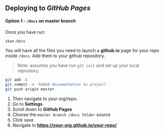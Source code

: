 ## Deploying to _GitHub Pages_

#### Option 1 - `/docs` on master branch

Once you have run:

```bash
skan-docs
```

You will have all the files you need to launch a **github.io** page for your repo inside `/docs`.  Add them to your github repository.

> Note: assumes you have run `git init` and set up your local repository.

```bash
git add -A
git commit -m 'Added documentation to project'
git push origin master
```

1. Then navigate to your org/repo.
2. Go to **Settings**
3. Scroll down to **GitHub Pages**
4. Choose the `master branch /docs folder` source
5. Click save
6. Navigate to **https://your-org.github.io/your-repo/**
